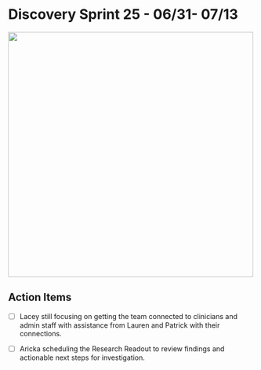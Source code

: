 
# Discovery Sprint 25 - 06/31- 07/13

<img src="https://lh4.googleusercontent.com/XyhvcimJsdas3c9PC9dbEPOHv2KIBU5xtIaxbA8Og1FgQT2ThuN9SUAhhYZkWBwmu1hEJH4yhS7puIo5y0ioOxCNrR-1q16s4fMBT4T-vrz9wwa_ZmSYrxn4xf_tU7rnZR7U7ljp" width="500">

## Action Items

 - [ ]  Lacey still focusing on getting the team connected to clinicians and admin staff with assistance from Lauren and Patrick with their connections.
 - [ ] Aricka scheduling the Research Readout to review findings and actionable next steps for investigation.

